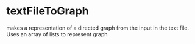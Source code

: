 # textFileToGraph
makes a representation of a directed graph from the input in the text file. Uses an array of lists to represent graph
